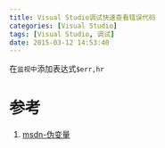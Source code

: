 ```yaml
---
title: Visual Studio调试快速查看错误代码
categories: [Visual Studio]
tags: [Visual Studio, 调试]
date: 2015-03-12 14:53:40
---
```


在`监视中`添加表达式`$err,hr`

# 参考

1.  [msdn-伪变量](https://msdn.microsoft.com/zh-cn/library/ms164891.aspx)
